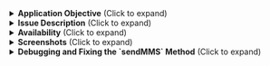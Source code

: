<details>
  <summary><strong>Application Objective</strong> (Click to expand)</summary>

  <br>

  **The owner's objective of the application is to obtain the ability to select and send today's updated pictures and details of top choice cars via MMS to potential customers on any given day.**
  
  **GitHub Copilot Application Summary:** This is what Copilot sees currently.

  The Value Cars application is an Android app designed to manage car data and contacts. It includes the following features:

  1. **CSV File Processing**: Allows users to select and process a CSV file containing car data.  
  2. **Displaying Car Data**: Displays the processed car data in a RecyclerView.  
  3. **Contact Management**: Fetches and displays contact groups and their contacts from the user's device.  
  4. **Permissions Handling**: Manages permissions for reading contacts and sending SMS/MMS.  
  5. **Broadcast Receivers**: Handles updates on CSV processing progress and displays errors if any occur.

**References**:
1. `activity_send_message.xml`
2. `activity_main.xml`
3. `SendMessageActivity.java`
4. `MainActivity.java`

</details>

<details>
  <summary><strong>Issue Description</strong> (Click to expand)</summary>

The `SendMMS` method initiated from within the `SendMessageActivity.java` that has been copied to this public repository at  
[https://github.com/tpoffice1/testing1](https://github.com/tpoffice1/testing1)

It isn't working correctly and we need to figure out the best way to test it together.

According to the prior developer who apparently doesn't want to answer questions now said "only Google can fix it"

I don't yet fully understand what is happening on the developer's side, and he has some logistical problems that prevent him from being in front of a computer and online when needed.

He doesn't respond now when I send him messages and I think he is just stuck.

He mentioned that the workaround is to find or write another API, which seems dangerous to me from a personal security standpoint.  

I don't want there to be anything in the code that interacts directly with my account until it is running on my phone only, and I explicitly select the Google account for it to work with.  

I need additional eyes on what is broken within the `sendMMS` method perhaps using the recommended troubleshooting method that Co-Pilot mentions as depicted in the shared public version of the repository code in question.

If you are ok with the online payment terms of $3 per successful session and would like to see how it goes, then send me a link with audio and screensharing and let's try to solve this one

</details>

<details>
  <summary><strong>Availability</strong> (Click to expand)</summary>

It usually doesn't take me more than 30 minutes to get back home for screensharing at virtually anytime during my daylight hours and my current time is always accurately reflected here https://time.is/CT

</details>

<details>
  <summary><strong>Screenshots</strong> (Click to expand)</summary>

  **Screen 1:** This screen allows the user to bring up a list of data sources by clicking on the purple button for the approved data processing action.  
  ![Screen 1](https://github.com/user-attachments/assets/752c8659-e666-4274-84e8-37a2bc432031)

  **Screen 2:** This screen allows the user to select which data is to be processed from the selected list.  
  | ![Screen 2](https://github.com/user-attachments/assets/ff5b5c5a-da9d-4739-97e5-5e2772eebd02) |
  |---|

  **Screen 3:** The code that produces this screen has been temporarily commented out for the purpose of testing the SendMMS method.

  **Screen 4:** This screen allows the user to select up to twelve images from within each of the seven groups of cars showing.  
  ![Screen 4](https://github.com/user-attachments/assets/7998fadc-6858-468c-884c-f73c7e0d7ada)

  **Screen 5:** This screen allows the user to confirm selected images from here, select contacts from one of the contact groups, and then type a message before sending the selected pictures to the potential customer.  
  | ![Screen 5](https://github.com/user-attachments/assets/9ea7e461-b105-42f6-a2de-b2cf5ae3241b) |
  |---|

</details>

<details>
  <summary><strong>Debugging and Fixing the `sendMMS` Method</strong> (Click to expand)</summary>

**Co-Pilot has suggested the following changes to improve the debugging process:**  

1. **Check for permissions**: Ensure the app has the necessary permissions to send SMS/MMS  
2. **Convert `Bitmap` to `Uri`**: Convert the Bitmap images to Uri objects  
3. **Create and send the MMS**: Use an Intent to send the MMS with the images attached  

### Updated `sendMMS` Method:  

```java
private void sendMMS(ArrayList<Bitmap> images) {
    if (ContextCompat.checkSelfPermission(this, Manifest.permission.SEND_SMS) != PackageManager.PERMISSION_GRANTED) {
        requestPermissionLauncher.launch(Manifest.permission.SEND_SMS);
        return;
    }

    ArrayList<Uri> imageUris = new ArrayList<>();
    for (Bitmap bitmap : images) {
        Uri imageUri = getImageUri(this, bitmap);
        if (imageUri != null) {
            imageUris.add(imageUri);
        }
    }

    Intent sendIntent = new Intent(Intent.ACTION_SEND_MULTIPLE);
    sendIntent.setType("image/*");
    sendIntent.putParcelableArrayListExtra(Intent.EXTRA_STREAM, imageUris);
    sendIntent.putExtra("address", "+1234567890");
    sendIntent.putExtra("sms_body", "Here are the images");

    try {
        startActivity(sendIntent);
    } catch (Exception e) {
        Log.e("MMS", "sendMMS: " + e.getMessage());
        Toast.makeText(this, "Failed to send MMS", Toast.LENGTH_SHORT).show();
    }
}

private Uri getImageUri(Context context, Bitmap bitmap) {
    String path = MediaStore.Images.Media.insertImage(context.getContentResolver(), bitmap, "Image", null);
    return path != null ? Uri.parse(path) : null;
}
```
### Explanation  

1. **Permission Check**  
   - The method first checks if `Manifest.permission.SEND_SMS` is granted.  
   - If not, it requests the permission using `requestPermissionLauncher`.  
   
2. **Convert Bitmaps to `Uri`**  
   - Uses `getImageUri` to convert each `Bitmap` into a `Uri`.  
   - These URIs are stored in an `ArrayList` for sending.  

3. **Send MMS via Intent**  
   - Uses `Intent.ACTION_SEND_MULTIPLE` to send multiple images.  
   - Attaches the images as `EXTRA_STREAM`.  
   - Adds recipient's number and message body.  
   - The intent is then started using `startActivity()`.  

</details>
